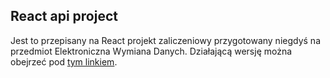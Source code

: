 ## React api project

Jest to przepisany na React projekt zaliczeniowy przygotowany niegdyś na przedmiot Elektroniczna Wymiana Danych. Działającą wersję można obejrzeć pod [tym linkiem](http://v-ie.uek.krakow.pl/~s217311/api-remake/).